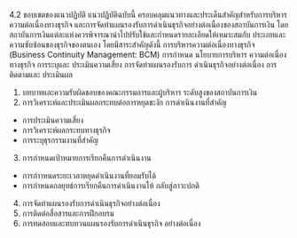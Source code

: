 4.2 ขอบเขตของแนวปฏิบัติ
แนวปฏิบัติฉบับนี้ ครอบคลุมแนวทางและประเด็นสำคัญสำหรับการบริหาร
ความต่อเนื่องทางธุรกิจ และการจัดทำแผนรองรับการดำเนินธุรกิจอย่างต่อเนื่องของสถาบันการเงิน
โดยสถาบันการเงินแต่ละแห่งควรพิจารณานําไปปรับใช้และกําหนดรายละเอียดให้เหมาะสมกับ
ประเภทและความซับซ้อนของธุรกิจของตนเอง โดยมีสาระสำคัญดังนี้
การบริหารความต่อเนื่องทางธุรกิจ (Business Continuity Management: BCM)
การกำหนด
นโยบายการบริหาร
ความต่อเนื่องทางธุรกิจ
การระบุและ
ประเมินความเสี่ยง
การจัดทำแผนรองรับการ
ดำเนินธุรกิจอย่างต่อเนื่อง
การติดตามและ
ประเมินผล
1. บทบาทและความรับผิดชอบของคณะกรรมการและผู้บริหาร
ระดับสูงของสถาบันการเงิน
2. การวิเคราะห์และประเมินผลกระทบต่อการหยุดชะงัก
การดำเนินงานที่สําคัญ
- การประเมินความเสี่ยง
- การวิเคราะห์ผลกระทบทางธุรกิจ
- การระบุธุรกรรมงานที่สำคัญ
3. การกำหนดเป้าหมายการเรียกคืนการดำเนินงาน
- การกำาหนดระยะเวลาหยุดดำเนินงานที่ยอมรับได้
- การกำหนดกลยุทธ์การเรียกคืนการดำเนินงานให้
กลับสู่ภาวะปกติ
4. การจัดทําแผนรองรับการดำเนินธุรกิจอย่างต่อเนื่อง
5. การติดต่อสื่อสารและการฝึกอบรม
6. การทดสอบและทบทวนแผนรองรับการดำเนินธุรกิจ
อย่างต่อเนื่อง
